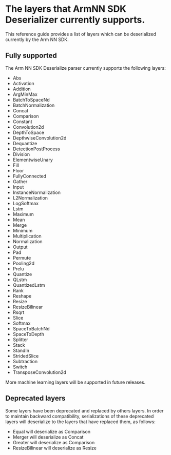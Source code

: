 # The layers that ArmNN SDK Deserializer currently supports.

This reference guide provides a list of layers which can be deserialized currently by the Arm NN SDK.

## Fully supported

The Arm NN SDK Deserialize parser currently supports the following layers:

* Abs
* Activation
* Addition
* ArgMinMax
* BatchToSpaceNd
* BatchNormalization
* Concat
* Comparison
* Constant
* Convolution2d
* DepthToSpace
* DepthwiseConvolution2d
* Dequantize
* DetectionPostProcess
* Division
* ElementwiseUnary
* Fill
* Floor
* FullyConnected
* Gather
* Input
* InstanceNormalization
* L2Normalization
* LogSoftmax
* Lstm
* Maximum
* Mean
* Merge
* Minimum
* Multiplication
* Normalization
* Output
* Pad
* Permute
* Pooling2d
* Prelu
* Quantize
* QLstm
* QuantizedLstm
* Rank
* Reshape
* Resize
* ResizeBilinear
* Rsqrt
* Slice
* Softmax
* SpaceToBatchNd
* SpaceToDepth
* Splitter
* Stack
* StandIn
* StridedSlice
* Subtraction
* Switch
* TransposeConvolution2d

More machine learning layers will be supported in future releases.

## Deprecated layers

Some layers have been deprecated and replaced by others layers. In order to maintain backward compatibility, serializations of these deprecated layers will deserialize to the layers that have replaced them, as follows:

* Equal will deserialize as Comparison
* Merger will deserialize as Concat
* Greater will deserialize as Comparison
* ResizeBilinear will deserialize as Resize
